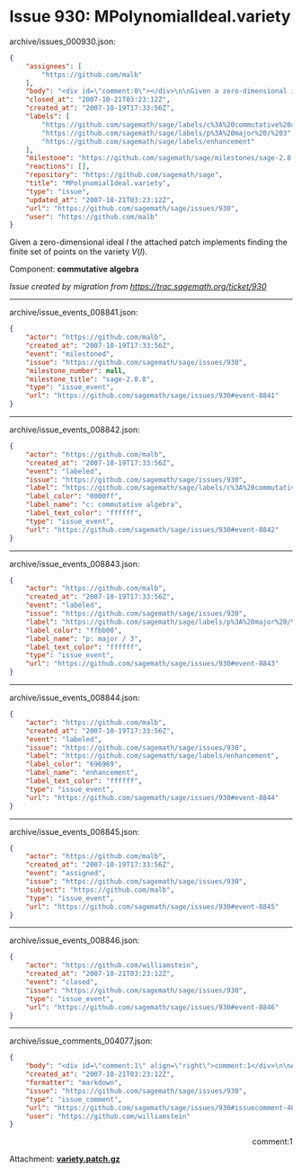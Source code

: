 # Issue 930: MPolynomialIdeal.variety

archive/issues_000930.json:
```json
{
    "assignees": [
        "https://github.com/malb"
    ],
    "body": "<div id=\"comment:0\"></div>\n\nGiven a zero-dimensional ideal $I$ the attached patch implements finding the finite set of points on the variety $V(I)$.\n\nComponent: **commutative algebra**\n\n_Issue created by migration from https://trac.sagemath.org/ticket/930_\n\n",
    "closed_at": "2007-10-21T03:23:12Z",
    "created_at": "2007-10-19T17:33:56Z",
    "labels": [
        "https://github.com/sagemath/sage/labels/c%3A%20commutative%20algebra",
        "https://github.com/sagemath/sage/labels/p%3A%20major%20/%203",
        "https://github.com/sagemath/sage/labels/enhancement"
    ],
    "milestone": "https://github.com/sagemath/sage/milestones/sage-2.8.8",
    "reactions": [],
    "repository": "https://github.com/sagemath/sage",
    "title": "MPolynomialIdeal.variety",
    "type": "issue",
    "updated_at": "2007-10-21T03:23:12Z",
    "url": "https://github.com/sagemath/sage/issues/930",
    "user": "https://github.com/malb"
}
```
<div id="comment:0"></div>

Given a zero-dimensional ideal $I$ the attached patch implements finding the finite set of points on the variety $V(I)$.

Component: **commutative algebra**

_Issue created by migration from https://trac.sagemath.org/ticket/930_





---

archive/issue_events_008841.json:
```json
{
    "actor": "https://github.com/malb",
    "created_at": "2007-10-19T17:33:56Z",
    "event": "milestoned",
    "issue": "https://github.com/sagemath/sage/issues/930",
    "milestone_number": null,
    "milestone_title": "sage-2.8.8",
    "type": "issue_event",
    "url": "https://github.com/sagemath/sage/issues/930#event-8841"
}
```



---

archive/issue_events_008842.json:
```json
{
    "actor": "https://github.com/malb",
    "created_at": "2007-10-19T17:33:56Z",
    "event": "labeled",
    "issue": "https://github.com/sagemath/sage/issues/930",
    "label": "https://github.com/sagemath/sage/labels/c%3A%20commutative%20algebra",
    "label_color": "0000ff",
    "label_name": "c: commutative algebra",
    "label_text_color": "ffffff",
    "type": "issue_event",
    "url": "https://github.com/sagemath/sage/issues/930#event-8842"
}
```



---

archive/issue_events_008843.json:
```json
{
    "actor": "https://github.com/malb",
    "created_at": "2007-10-19T17:33:56Z",
    "event": "labeled",
    "issue": "https://github.com/sagemath/sage/issues/930",
    "label": "https://github.com/sagemath/sage/labels/p%3A%20major%20/%203",
    "label_color": "ffbb00",
    "label_name": "p: major / 3",
    "label_text_color": "ffffff",
    "type": "issue_event",
    "url": "https://github.com/sagemath/sage/issues/930#event-8843"
}
```



---

archive/issue_events_008844.json:
```json
{
    "actor": "https://github.com/malb",
    "created_at": "2007-10-19T17:33:56Z",
    "event": "labeled",
    "issue": "https://github.com/sagemath/sage/issues/930",
    "label": "https://github.com/sagemath/sage/labels/enhancement",
    "label_color": "696969",
    "label_name": "enhancement",
    "label_text_color": "ffffff",
    "type": "issue_event",
    "url": "https://github.com/sagemath/sage/issues/930#event-8844"
}
```



---

archive/issue_events_008845.json:
```json
{
    "actor": "https://github.com/malb",
    "created_at": "2007-10-19T17:33:56Z",
    "event": "assigned",
    "issue": "https://github.com/sagemath/sage/issues/930",
    "subject": "https://github.com/malb",
    "type": "issue_event",
    "url": "https://github.com/sagemath/sage/issues/930#event-8845"
}
```



---

archive/issue_events_008846.json:
```json
{
    "actor": "https://github.com/williamstein",
    "created_at": "2007-10-21T03:23:12Z",
    "event": "closed",
    "issue": "https://github.com/sagemath/sage/issues/930",
    "type": "issue_event",
    "url": "https://github.com/sagemath/sage/issues/930#event-8846"
}
```



---

archive/issue_comments_004077.json:
```json
{
    "body": "<div id=\"comment:1\" align=\"right\">comment:1</div>\n\nAttachment: **[variety.patch.gz](https://github.com/sagemath/sage/files/ticket930/variety.patch.gz)**",
    "created_at": "2007-10-21T03:23:12Z",
    "formatter": "markdown",
    "issue": "https://github.com/sagemath/sage/issues/930",
    "type": "issue_comment",
    "url": "https://github.com/sagemath/sage/issues/930#issuecomment-4077",
    "user": "https://github.com/williamstein"
}
```

<div id="comment:1" align="right">comment:1</div>

Attachment: **[variety.patch.gz](https://github.com/sagemath/sage/files/ticket930/variety.patch.gz)**

